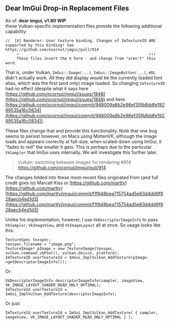 Dear ImGui Drop-in Replacement Files
------------------------------------

As of: **dear imgui, v1.80 WIP**  
these Vulkan-specific implementation files provide the following additional capability:

	//  [X] Renderer: User texture binding. Changes of ImTextureID ARE supported by this binding! See https://github.com/ocornut/imgui/pull/914
	     ↑                                                         ↑↑↑
	     These files insert the X here - and change from "aren't" this word.

That is, under Vulkan, `ImGui::Image(...)`, `ImGui::ImageButton(...)`, etc. didn't actually work.  All they did display would be the
currently loaded font atlas, which was the first (and only) image loaded.  So changing `ImTextureID` had no effect (despite what it says
here [https://github.com/ocornut/imgui/issues/1848](https://github.com/ocornut/imgui/issues/1848) and here 
[https://github.com/ocornut/imgui/commit/948009a8b2e98ef35fb8ddfe19299535a16c0834](https://github.com/ocornut/imgui/commit/948009a8b2e98ef35fb8ddfe19299535a16c0834)).

These files change that and provide this functionality.  Note that one bug seems to persist however, on Macs using MoltenVK, although the
image loads and appears correctly at full-size, when scaled-down using ImGui, it "fades to red" the smaller it gets.  This is perhaps due
to the particular `VkSampler` that ImGui uses internally.  We will investigate this further later.

> Vulkan: switching between images for rendering #914  
> https://github.com/ocornut/imgui/pull/914

The changes folded into these most-recent files originated from (and full credit goes to) Marcell Kiss or [https://github.com/martty](https://github.com/martty)
[https://github.com/martty/imgui/commit/f1f948bea715754ad5e83d4dd9f928aecb4ed1d3](https://github.com/martty/imgui/commit/f1f948bea715754ad5e83d4dd9f928aecb4ed1d3)

Unlike his implementation, however, I use `VkDescriptorImageInfo` to pass `VkSampler`, `VkImageView`, and `VkImageLayout` all at once.
So usage looks like this:

    TextureSpec texspec;
    texspec.filename = "image.png";
    TextureImage* pImage = new TextureImage(texspec, vulkan.command.vkPool(), vulkan.device, platform);
    ImTextureID userTextureId = ImGui_ImplVulkan_AddTexture(pImage->getDescriptorImageInfo());

Or:

    VkDescriptorImageInfo descriptorImageInfo(sampler, imageView, VK_IMAGE_LAYOUT_SHADER_READ_ONLY_OPTIMAL);
    ImTextureId userTextureId = ImGui_ImplVulkan_AddTexture(descriptorImageInfo);

Or just:

    ImTextureId userTextureId = ImGui_ImplVulkan_AddTexture( { sampler, imageView, VK_IMAGE_LAYOUT_SHADER_READ_ONLY_OPTIMAL } );
